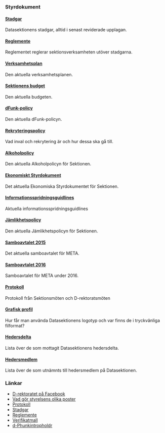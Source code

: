 ### Styrdokument

#### [Stadgar](http://styrdokument.datasektionen.se/stadgar)

Datasektionens stadgar, alltid i senast reviderade upplagan.

#### [Reglemente](http://styrdokument.datasektionen.se/reglemente)

Reglementet reglerar sektionsverksamheten utöver stadgarna.

#### [Verksamhetsplan](/organisation/verksamhetsplan)

Den aktuella verksamhetsplanen.

#### [Sektionens budget](/organisation/budget)

Den aktuella budgeten.

#### [dFunk-policy](http://styrdokument.datasektionen.se/dfunkpolicy)

Den aktuella dFunk-policyn.

#### [Rekryteringspolicy](http://styrdokument.datasektionen.se/rekryteringspolicy)

Vad inval och rekrytering är och hur dessa ska gå till.

#### [Alkoholpolicy](http://styrdokument.datasektionen.se/alkoholpolicy)

Den aktuella Alkoholpolicyn för Sektionen.

#### [Ekonomiskt Styrdokument](http://styrdokument.datasektionen.se/ekonomiskt_styrdokument)

Det aktuella Ekonomiska Styrdokumentet för Sektionen.

#### [Informationsspridningsguidlines](http://styrdokument.datasektionen.se/informationsspridningsguidelines)

Aktuella informationsspridningsguidlines

#### [Jämlikhetspolicy](http://styrdokument.datasektionen.se/jamlikhetspolicy)

Den aktuella Jämlikhetspolicyn för Sektionen.

#### [Samboavtalet 2015](https://static.datasektionen.se/organisation/samboendeavtal.pdf)

Det aktuella samboavtalet för META.

#### [Samboavtalet 2016](https://static.datasektionen.se/organisation/samboendeavtal_2016.pdf)

Samboavtalet för META under 2016.

#### [Protokoll](/organisation/protokoll)

Protokoll från Sektionsmöten och D-rektoratsmöten

#### [Grafisk profil](/organisation/grafisk-profil)

Hur får man använda Datasektionens logotyp och var finns de i
tryckvänliga filformat?

#### [Hedersdelta](/sektionen/hedersdelta)

Lista över de som mottagit Datasektionens hedersdelta.

#### [Hedersmedlem](/sektionen/hedersmedlem)

Lista över de som utnämnts till hedersmedlem på Datasektionen.

### Länkar

-   [D-rektoratet på Facebook](https://facebook.com/drektoratet/)
-   [Vad gör styrelsens olika poster](/sektionen/sammansattning)
-   [Protokoll](/organisation/protokoll)
-   [Stadgar](https://styrdokument.datasektionen.se/stadgar)
-   [Reglemente](https://styrdokument.datasektionen.se/reglemente)
-   [Verifikatmall](https://static.datasektionen.se/kvittomall-ht16)
-   [d-Phunkintropholdr](https://static.datasektionen.se/intropholdr-2016-11-30)
